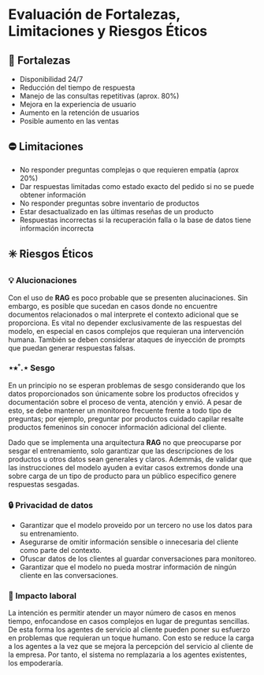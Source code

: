 # Evaluación de Fortalezas, Limitaciones y Riesgos Éticos

## 🦾 Fortalezas

- Disponibilidad 24/7
- Reducción del tiempo de respuesta
- Manejo de las consultas repetitivas (aprox. 80%)
- Mejora en la experiencia de usuario
- Aumento en la retención de usuarios
- Posible aumento en las ventas

## ⛔ Limitaciones

- No responder preguntas complejas o que requieren empatía (aprox 20%)
- Dar respuestas limitadas como estado exacto del pedido si no se puede obtener información
- No responder preguntas sobre inventario de productos
- Estar desactualizado en las últimas reseñas de un producto
- Respuestas incorrectas si la recuperación falla o la base de datos tiene información incorrecta

## ✳️ Riesgos Éticos

### 💡 Alucionaciones

Con el uso de **RAG** es poco probable que se presenten alucinaciones. Sin embargo, es posible que sucedan en casos donde no encuentre documentos relacionados o mal interprete el contexto adicional que se proporciona. Es vital no depender exclusivamente de las respuestas del modelo, en especial en casos complejos que requieran una intervención humana. También se deben considerar ataques de inyección de prompts que puedan generar respuestas falsas.

### ⋆⭒˚.⋆ Sesgo

En un principio no se esperan problemas de sesgo considerando que los datos proporcionados son únicamente sobre los productos ofrecidos y documentación sobre el proceso de venta, atención y envió. A pesar de esto, se debe mantener un monitoreo frecuente frente a todo tipo de preguntas; por ejemplo, preguntar por productos cuidado capilar resalte productos femeninos sin conocer información adicional del cliente.

Dado que se implementa una arquitectura **RAG** no que preocuparse por sesgar el entrenamiento, solo garantizar que las descripciones de los productos u otros datos sean generales y claros. Ademmás, de validar que las instrucciones del modelo ayuden a evitar casos extremos donde una sobre carga de un tipo de producto para un público especifico genere respuestas sesgadas. 

### 🔒 Privacidad de datos

- Garantizar que el modelo proveido por un tercero no use los datos para su entrenamiento. 
- Asegurarse de omitir información sensible o innecesaria del cliente como parte del contexto.
- Ofuscar datos de los clientes al guardar conversaciones para monitoreo.
- Garantizar que el modelo no pueda mostrar información de ningún cliente en las conversaciones.

### 🧍 Impacto laboral

La intención es permitir atender un mayor número de casos en menos tiempo, enfocandose en casos complejos en lugar de preguntas sencillas. De esta forma los agentes de servicio al cliente pueden poner su esfuerzo en problemas que requieran un toque humano. Con esto se reduce la carga a los agentes a la vez que se mejora la percepción del servicio al cliente de la empresa. Por tanto, el sistema no remplazaria a los agentes existentes, los empoderaría.
